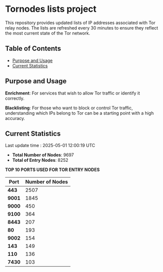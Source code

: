 # Tornodes lists project

This repository provides updated lists of IP addresses associated with Tor relay nodes. The lists are refreshed every 30 minutes to ensure they reflect the most current state of the Tor network.

## Table of Contents

- [Purpose and Usage](#purpose-and-usage)
- [Current Statistics](#current-statistics)


## Purpose and Usage

**Enrichment**: For services that wish to allow Tor traffic or identify it correctly.

**Blacklisting**: For those who want to block or control Tor traffic, understanding which IPs belong to Tor can be a starting point with a high accuracy.

## Current Statistics

Last update time : 2025-05-01 12:00:19 UTC

- **Total Number of Nodes**: 9697
- **Total of Entry Nodes**: 8252

**TOP 10 PORTS USED FOR TOR ENTRY NODES**

| **Port** | **Number of Nodes** |
|------|-----------------|
| **443**   | 2507  |
| **9001**   | 1845  |
| **9000**   | 450  |
| **9100**   | 364  |
| **8443**   | 207  |
| **80**   | 193  |
| **9002**   | 154  |
| **143**   | 149  |
| **110**   | 136  |
| **7430**   | 103  |

